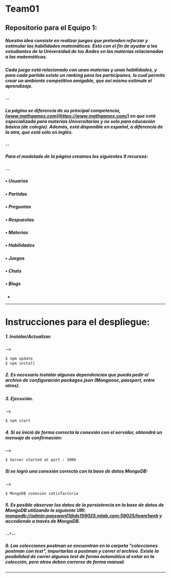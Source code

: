 # Team01
## Repositorio para el Equipo 1:
##### Nuestra idea consiste en realizar juegos que pretenden reforzar y estimular las habilidades matemáticas. Esto con el fin de ayudar a los estudiantes de la Universidad de los Andes en las materias relacionadas a las matemáticas. 
##### Cada juego está relacionado con unas materias y unas habilidades, y para cada partida existe un ranking para los participanes, lo cual permite crear un ambiente competitivo amigable, que así mismo estimule el aprendizaje.
--
##### La página se diferencia de su principal competencia, [www.mathgames.com](https://www.mathgames.com/) en que está especializada para materias Universitarias y no solo para educación básica (de colegio). Además, está disponible en español, a diferencia de la otra, que está sólo en inglés.
--
##### Para el modelado de la página creamos los siguientes 9 recursos:
--
##### •	Usuarios
##### •	Partidas
##### •	Preguntas
##### •	Respuestas
##### •	Materias
##### •	Habilidades
##### •	Juegos
##### •	Chats
##### •	Blogs
-
---
# Instrucciones para el despliegue:
##### 1. Instalar/Actualizar.
-->
```sh
$ npm update
$ npm install
```
##### 2. Es necesario instalar algunas dependencias que pueda pedir el archivo de configuración packages.json (Mongoose, passport, entre otros).
##### 3. Ejecución.
-->
```sh
$ npm start
```
##### 4. Si se inició de forma correcta la conexión con el servidor, obtendrá un mensaje de confirmación:
-->
```sh
$ Server started at port : 3000
``` 
##### Si se logró una conexión correcta con la base de datos MongoDB:
-->
```sh
$ MongoDB conexión satisfactoria
``` 
##### 5. Es posible observar los datos de la persistencia en la base de datos de MongoDB utilizando la siguiente URI: [mongodb://admin:password1@ds159025.mlab.com:59025/team1web](mongodb://admin:password1@ds159025.mlab.com:59025/team1web) y accediendo a través de MongoDB.
--*--
##### 6. Las colecciones postman se encuentran en la carpeta "colecciones postman con test", importarlas a postman y correr el archivo. Existe la posibilidad de correr algunos test de forma automática al estar en la colección, pero otros deben correrse de forma manual.
---
